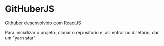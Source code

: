# GitHuberJS
Githuber desenvolvido com ReactJS

Para inicializar o projeto, clonar o repositório e, ao entrar no diretório, dar um "yarn star"
